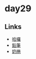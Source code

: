 # day29

## Links

- [哈囉](https://rabbittee.github.io/JavaScript30/day29/kirby/)
- [鉛筆](https://rabbittee.github.io/JavaScript30/day29/pencil/)
- [奶捲](https://rabbittee.github.io/JavaScript30/day29/recoil/)
